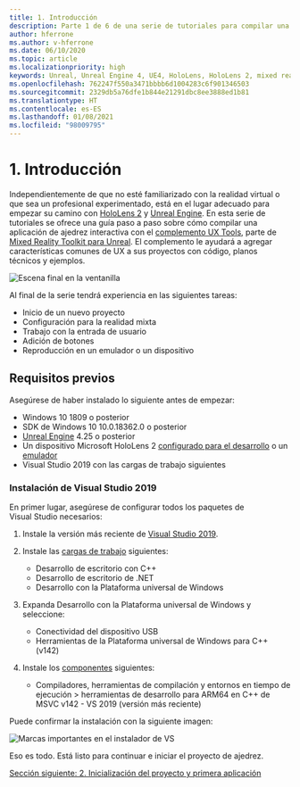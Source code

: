 ```yaml
---
title: 1. Introducción
description: Parte 1 de 6 de una serie de tutoriales para compilar una aplicación de ajedrez con Unreal Engine 4 y el complemento UX Tools de Mixed Reality Toolkit
author: hferrone
ms.author: v-hferrone
ms.date: 06/10/2020
ms.topic: article
ms.localizationpriority: high
keywords: Unreal, Unreal Engine 4, UE4, HoloLens, HoloLens 2, mixed reality, tutorial, getting started, mrtk, uxt, UX Tools, documentation, mixed reality headset, windows mixed reality headset, virtual reality headset
ms.openlocfilehash: 762247f550a3471bbbb6d1004283c6f901346503
ms.sourcegitcommit: 2329db5a76dfe1b844e21291dbc8ee3888ed1b81
ms.translationtype: HT
ms.contentlocale: es-ES
ms.lasthandoff: 01/08/2021
ms.locfileid: "98009795"
---
```

# <a name="1-getting-started"></a>1. Introducción

Independientemente de que no esté familiarizado con la realidad virtual o que sea un profesional experimentado, está en el lugar adecuado para empezar su camino con [HoloLens 2](https://docs.microsoft.com/windows/mixed-reality/) y [Unreal Engine](https://www.unrealengine.com/en-US/). En esta serie de tutoriales se ofrece una guía paso a paso sobre cómo compilar una aplicación de ajedrez interactiva con el [complemento UX Tools](https://github.com/microsoft/MixedReality-UXTools-Unreal), parte de [Mixed Reality Toolkit para Unreal](https://github.com/microsoft/MixedRealityToolkit-Unreal). El complemento le ayudará a agregar características comunes de UX a sus proyectos con código, planos técnicos y ejemplos. 

![Escena final en la ventanilla](images/unreal-uxt/5-endscene.PNG)

Al final de la serie tendrá experiencia en las siguientes tareas:
* Inicio de un nuevo proyecto
* Configuración para la realidad mixta
* Trabajo con la entrada de usuario
* Adición de botones
* Reproducción en un emulador o un dispositivo

## <a name="prerequisites"></a>Requisitos previos

Asegúrese de haber instalado lo siguiente antes de empezar:
* Windows 10 1809 o posterior
* SDK de Windows 10 10.0.18362.0 o posterior
* [Unreal Engine](https://www.unrealengine.com/en-US/get-now) 4.25 o posterior
* Un dispositivo Microsoft HoloLens 2 [configurado para el desarrollo](../../platform-capabilities-and-apis/using-visual-studio.md#enabling-developer-mode) o un [emulador](../../platform-capabilities-and-apis/using-the-hololens-emulator.md#hololens-2-emulator-overview)
* Visual Studio 2019 con las cargas de trabajo siguientes

### <a name="installing-visual-studio-2019"></a>Instalación de Visual Studio 2019

En primer lugar, asegúrese de configurar todos los paquetes de Visual Studio necesarios:
1. Instale la versión más reciente de [Visual Studio 2019](https://visualstudio.microsoft.com/downloads/).
1. Instale las [cargas de trabajo](https://docs.microsoft.com/visualstudio/install/modify-visual-studio?#modify-workloads) siguientes:
    * Desarrollo de escritorio con C++
    * Desarrollo de escritorio de .NET
    * Desarrollo con la Plataforma universal de Windows
1. Expanda Desarrollo con la Plataforma universal de Windows y seleccione: 
    * Conectividad del dispositivo USB
    * Herramientas de la Plataforma universal de Windows para C++ (v142)

1. Instale los [componentes](https://docs.microsoft.com/visualstudio/install/modify-visual-studio?#modify-individual-components) siguientes:
    * Compiladores, herramientas de compilación y entornos en tiempo de ejecución > herramientas de desarrollo para ARM64 en C++ de MSVC v142 - VS 2019 (versión más reciente)

Puede confirmar la instalación con la siguiente imagen:

![Marcas importantes en el instalador de VS](images/unreal-uxt/1-install-the-tools.png)

Eso es todo. Está listo para continuar e iniciar el proyecto de ajedrez.

[Sección siguiente: 2. Inicialización del proyecto y primera aplicación](unreal-uxt-ch2.md)